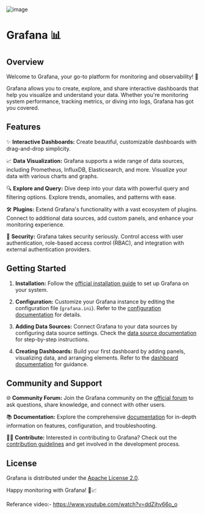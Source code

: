 ![image](https://github.com/SushantOps/AWS_Devops_Questions_and_Answers/assets/109059766/fa7c71df-3d81-435a-a417-5ce2ba8b667a)

# Grafana 📊

## Overview

Welcome to Grafana, your go-to platform for monitoring and observability! 🚀

Grafana allows you to create, explore, and share interactive dashboards that help you visualize and understand your data. Whether you're monitoring system performance, tracking metrics, or diving into logs, Grafana has got you covered.

## Features

✨ **Interactive Dashboards:** Create beautiful, customizable dashboards with drag-and-drop simplicity.

📈 **Data Visualization:** Grafana supports a wide range of data sources, including Prometheus, InfluxDB, Elasticsearch, and more. Visualize your data with various charts and graphs.

🔍 **Explore and Query:** Dive deep into your data with powerful query and filtering options. Explore trends, anomalies, and patterns with ease.

🛠️ **Plugins:** Extend Grafana's functionality with a vast ecosystem of plugins. Connect to additional data sources, add custom panels, and enhance your monitoring experience.

🔐 **Security:** Grafana takes security seriously. Control access with user authentication, role-based access control (RBAC), and integration with external authentication providers.

## Getting Started

1. **Installation:**
   Follow the [official installation guide](https://grafana.com/docs/grafana/latest/installation/) to set up Grafana on your system.

2. **Configuration:**
   Customize your Grafana instance by editing the configuration file (`grafana.ini`). Refer to the [configuration documentation](https://grafana.com/docs/grafana/latest/administration/configuration/) for details.

3. **Adding Data Sources:**
   Connect Grafana to your data sources by configuring data source settings. Check the [data source documentation](https://grafana.com/docs/grafana/latest/datasources/) for step-by-step instructions.

4. **Creating Dashboards:**
   Build your first dashboard by adding panels, visualizing data, and arranging elements. Refer to the [dashboard documentation](https://grafana.com/docs/grafana/latest/dashboards/) for guidance.

## Community and Support

🌐 **Community Forum:** Join the Grafana community on the [official forum](https://community.grafana.com/) to ask questions, share knowledge, and connect with other users.

📚 **Documentation:** Explore the comprehensive [documentation](https://grafana.com/docs/grafana/latest/) for in-depth information on features, configuration, and troubleshooting.

👨‍💻 **Contribute:** Interested in contributing to Grafana? Check out the [contribution guidelines](https://github.com/grafana/grafana/blob/main/CONTRIBUTING.md) and get involved in the development process.

## License

Grafana is distributed under the [Apache License 2.0](https://github.com/grafana/grafana/blob/main/LICENSE).

Happy monitoring with Grafana! 🚀📈

Referance video:- https://www.youtube.com/watch?v=ddZjhv66o_o
